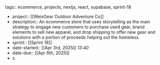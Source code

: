 tags:: ecommerce, projects, nextjs, react, supabase, sprint-18

- project:: [[WeisGear Outdoor Adventure Co]]
- description:: An ecommerce store that uses storytelling as the main strategy to engage new customers to purchase used gear, brand elements to sell new apparel, and drop shipping to offer new gear and solutions with a portion of proceeds helping out the homeless.
- sprint:: [[Sprint 18]]
- date-started::  [[Apr 3rd, 2025]] *13:40*
- date-due:: [[Apr 6th, 2025]]
- s